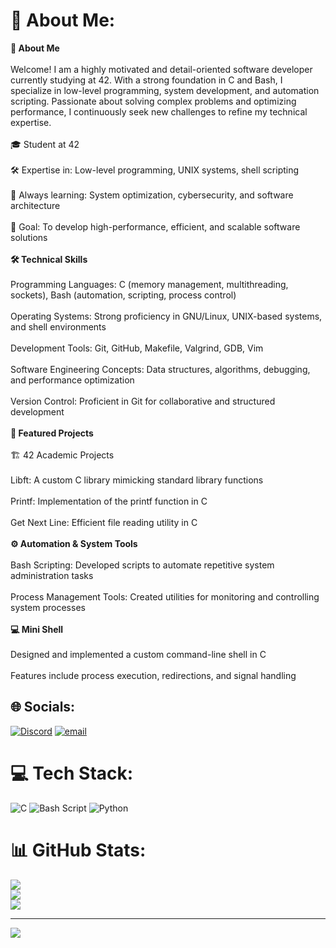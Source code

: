 # 💫 About Me:
**👤 About Me**<br><br>Welcome! I am a highly motivated and detail-oriented software developer currently studying at 42. With a strong foundation in C and Bash, I specialize in low-level programming, system development, and automation scripting. Passionate about solving complex problems and optimizing performance, I continuously seek new challenges to refine my technical expertise.<br><br>🎓 Student at 42<br><br>🛠️ Expertise in: Low-level programming, UNIX systems, shell scripting<br><br>🌱 Always learning: System optimization, cybersecurity, and software architecture<br><br>🚀 Goal: To develop high-performance, efficient, and scalable software solutions<br><br>**🛠️ Technical Skills**<br><br>Programming Languages: C (memory management, multithreading, sockets), Bash (automation, scripting, process control)<br><br>Operating Systems: Strong proficiency in GNU/Linux, UNIX-based systems, and shell environments<br><br>Development Tools: Git, GitHub, Makefile, Valgrind, GDB, Vim<br><br>Software Engineering Concepts: Data structures, algorithms, debugging, and performance optimization<br><br>Version Control: Proficient in Git for collaborative and structured development<br><br>**📌 Featured Projects**<br><br>🏗️ 42 Academic Projects<br><br>Libft: A custom C library mimicking standard library functions<br><br>Printf: Implementation of the printf function in C<br><br>Get Next Line: Efficient file reading utility in C<br><br>**⚙️ Automation & System Tools**<br><br>Bash Scripting: Developed scripts to automate repetitive system administration tasks<br><br>Process Management Tools: Created utilities for monitoring and controlling system processes<br><br>**💻 Mini Shell**<br><br>Designed and implemented a custom command-line shell in C<br><br>Features include process execution, redirections, and signal handling


## 🌐 Socials:
[![Discord](https://img.shields.io/badge/Discord-%237289DA.svg?logo=discord&logoColor=white)](https://discord.gg/nlee.z) [![email](https://img.shields.io/badge/Email-D14836?logo=gmail&logoColor=white)](mailto:nicolaslee103@hotmail.com) 

# 💻 Tech Stack:
![C](https://img.shields.io/badge/c-%2300599C.svg?style=for-the-badge&logo=c&logoColor=white) ![Bash Script](https://img.shields.io/badge/bash_script-%23121011.svg?style=for-the-badge&logo=gnu-bash&logoColor=white) ![Python](https://img.shields.io/badge/python-3670A0?style=for-the-badge&logo=python&logoColor=ffdd54)
# 📊 GitHub Stats:
![](https://github-readme-stats.vercel.app/api?username=Zenaliou&theme=dark&hide_border=false&include_all_commits=false&count_private=false)<br/>
![](https://nirzak-streak-stats.vercel.app/?user=Zenaliou&theme=dark&hide_border=false)<br/>
![](https://github-readme-stats.vercel.app/api/top-langs/?username=Zenaliou&theme=dark&hide_border=false&include_all_commits=false&count_private=false&layout=compact)

---
[![](https://visitcount.itsvg.in/api?id=Zenaliou&icon=0&color=0)](https://visitcount.itsvg.in)
